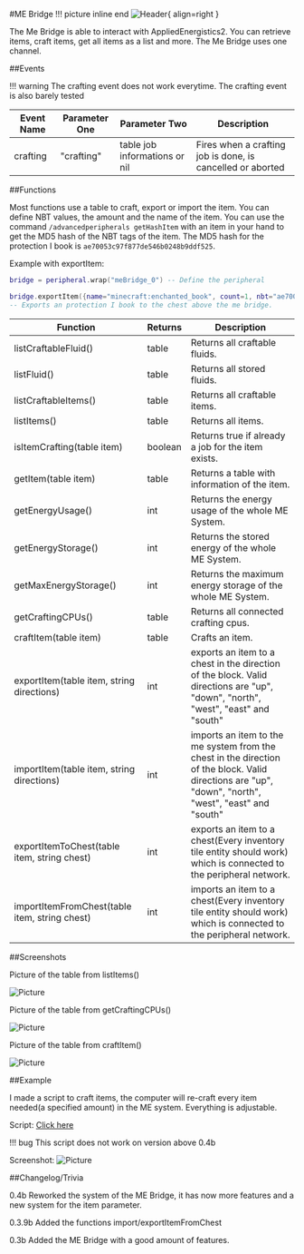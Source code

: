 #ME Bridge
!!! picture inline end
    ![Header](https://srendi.de/wp-content/uploads/2021/04/ME-Bridge.png){ align=right }

The Me Bridge is able to interact with AppliedEnergistics2.
You can retrieve items, craft items, get all items as a list and more. The Me Bridge uses one channel.

##Events

!!! warning
    The crafting event does not work everytime. The crafting event is also barely tested

| Event Name | Parameter One | Parameter Two | Description |
|------------|---------------|---------------|-------------|
| crafting | "crafting" | table job informations or nil | Fires when a crafting job is done, is cancelled or aborted |


##Functions

Most functions use a table to craft, export or import the item. You can define NBT values, the amount and the name of the item.
You can use the command `/advancedperipherals getHashItem` with an item in your hand to get the MD5 hash of the NBT tags of the item.
The MD5 hash for the protection I book is `ae70053c97f877de546b0248b9ddf525`.

Example with exportItem:

```lua
bridge = peripheral.wrap("meBridge_0") -- Define the peripheral

bridge.exportItem({name="minecraft:enchanted_book", count=1, nbt="ae70053c97f877de546b0248b9ddf525"}, "UP")
-- Exports an protection I book to the chest above the me bridge.
```

| Function | Returns | Description |
|----------|---------|-------------|
| listCraftableFluid() | table | Returns all craftable fluids. |
| listFluid()	| table | Returns all stored fluids.
| listCraftableItems() | table |	Returns all craftable items. |
| listItems() |	table | Returns all items. |
| isItemCrafting(table item) | boolean | Returns true if already a job for the item exists. |
| getItem(table item) | table | Returns a table with information of the item. |
| getEnergyUsage() | int |	Returns the energy usage of the whole ME System. |
| getEnergyStorage() | int |	Returns the stored energy of the whole ME System. |
| getMaxEnergyStorage() |	int | Returns the maximum energy storage of the whole ME System. |
| getCraftingCPUs() |	table | Returns all connected crafting cpus. |
| craftItem(table item)	| table | Crafts an item. |
| exportItem(table item, string directions) |	int | exports an item to a chest in the direction of the block. Valid directions are "up", "down", "north", "west", "east" and "south" |
| importItem(table item, string directions) |	int | imports an item to the me system from the chest in the direction of the block. Valid directions are "up", "down", "north", "west", "east" and "south" |
| exportItemToChest(table item, string chest) |	int |	exports an item to a chest(Every inventory tile entity should work) which is connected to the peripheral network. |
| importItemFromChest(table item, string chest) |	int |	imports an item to a chest(Every inventory tile entity should work) which is connected to the peripheral network. |

##Screenshots

Picture of the table from listItems()

![Picture](https://srendi.de/wp-content/uploads/2021/02/Bild_2021-02-05_231136.png)

Picture of the table from getCraftingCPUs()

![Picture](https://srendi.de/wp-content/uploads/2021/02/Bild_2021-02-05_231231.png)

Picture of the table from craftItem()

![Picture](https://srendi.de/wp-content/uploads/2021/02/Bild_2021-02-05_233210.png)


##Example

I made a script to craft items, the computer will re-craft every item needed(a specified amount) in the ME system. Everything is adjustable.

Script: [Click here](https://gist.github.com/Seniorendi/dbbe08502ce51d59173c3b5e119d3558)

!!! bug
    This script does not work on version above 0.4b

Screenshot:
![Picture](https://srendi.de/wp-content/uploads/2021/02/Bild_2021-02-05_233338.png)

##Changelog/Trivia

0.4b
Reworked the system of the ME Bridge, it has now more features and a new system for the item parameter.

0.3.9b
Added the functions import/exportItemFromChest

0.3b
Added the ME Bridge with a good amount of features.
